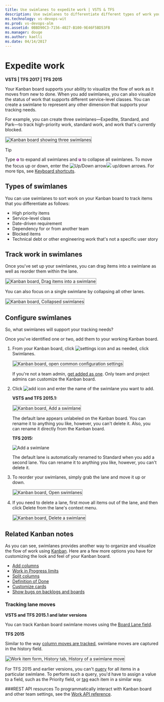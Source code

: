 ```yaml
---
title: Use swimlanes to expedite work | VSTS & TFS
description: Use swimlanes to differentiate different types of work you track on the Kanban board in Visual Studio Team Services (VSTS) and Team Foundation Server (TFS)
ms.technology: vs-devops-wit
ms.prod: vs-devops-alm
ms.assetid: 0BBD90C3-7156-4027-B100-9E46F5BD53FB
ms.manager: douge
ms.author: kaelli
ms.date: 04/14/2017
---
```


# Expedite work

<b>VSTS | TFS 2017 | TFS 2015</b> 

Your Kanban board supports your ability to visualize the flow of work as it moves from new to done. When you add swimlanes, you can also visualize the status of work that supports different service-level classes. You can create a swimlane to represent any other dimension that supports your tracking needs.    

For example, you can create three swimlanes&mdash;Expedite, Standard, and Park&mdash;to track high-priority work, standard work, and work that's currently blocked.  

<img src="_img/ALM_EW_IntroChart_3C.png" alt="Kanban board showing three swimlanes" style="border: 2px solid #C3C3C3;" /> 

>[!TIP]
>Type <span style="color:purple; font-family:Courier new; font-size:1.1em; font-weight:bold">o</span> to expand all swimlanes and <span style="color:purple; font-family:Courier new; font-size:1.1em; font-weight:bold">u</span> to collapse all swimlanes. To move the focus up or down, enter the ![Up/Down arrow](../_img/icons/Arrow_Up.png)![ ](../_img/icons/Arrow_Down.png) up/down arrows. For more tips, see [Keyboard shortcuts](../../reference/keyboard-shortcuts.md).


## Types of swimlanes  
You can use swimlanes to sort work on your Kanban board to track items that you differentiate as follows: 
*	High priority items  
*	Service-level class  
*	Date-driven requirement  
*	Dependency for or from another team   
*	Blocked items  
*	Technical debt or other engineering work that's not a specific user story  


## Track work in swimlanes  
Once you've set up your swimlanes, you can drag items into a swimlane as well as reorder them within the lane.  

<img src="_img/ALM_EW_MoveToNewLane.png" alt="Kanban board, Drag items into a swimlane" style="border: 2px solid #C3C3C3;" /> 

You can also focus on a single swimlane by collapsing all other lanes.

<img src="_img/ALM_EW_CollapseLanes.png" alt="Kanban board, Collapsed swimlanes" style="border: 2px solid #C3C3C3;" />  

## Configure swimlanes 
So, what swimlanes will support your tracking needs?  

Once you've identified one or two, add them to your working Kanban board.  

1. From your Kanban board, click ![settings icon](../_img/icons/team-settings-gear-icon.png) and as needed, click Swimlanes.  

	<img src="../customize/_img/kanban-card-customize-open-settings.png" alt="Kanban board, open common configuration settings" style="border: 2px solid #C3C3C3;" /> 

	If you're not a team admin, [get added as one](../scale/add-team-administrator.md). Only team and project admins can customize the Kanban board.

2.	Click ![add icon](../_img/icons/add_icon.png) and enter the name of the swimlane you want to add.  
	
	**VSTS and TFS 2015.1:**  

	<img src="_img/kanban-board-add-swimlane.png" alt="Kanban board, Add a swimlane" style="border: 2px solid #C3C3C3;" />    

	The default lane appears unlabeled on the Kanban board. You can rename it to anything you like, however, you can't delete it. Also, you can rename it directly from the Kanban board. 

	**TFS 2015:**   

	![Add a swimlane](_img/ALM_SW.AddLane.png)  

	The default lane is automatically renamed to Standard when you add a second lane. You can rename it to anything you like, however, you can't delete it. 

3.	To reorder your swimlanes, simply grab the lane and move it up or down.

	<img src="_img/ALM_EW_ReorderLanes.png" alt="Kanban board, Open swimlanes" style="border: 2px solid #C3C3C3;" />

4.	If you need to delete a lane, first move all items out of the lane, and then click Delete from the lane's context menu.  

	<img src="_img/ALM_EW_DeleteLane.png" alt="Kanban board, Delete a swimlane" style="border: 2px solid #C3C3C3;" />

## Related Kanban notes

As you can see, swimlanes provides another way to organize and visualize the flow of work using [Kanban](kanban-basics.md). Here are a few more options you have for customizing the look and feel of your Kanban board.   

*	[Add columns](add-columns.md)  
*	[Work in Progress limits](wip-limits.md)   
*	[Split columns](split-columns.md)   
*	[Definition of Done](definition-of-done.md)   
*	[Customize cards](../customize/customize-cards.md)   
*	[Show bugs on backlogs and boards](../customize/show-bugs-on-backlog.md)   

### Tracking lane moves  


**VSTS and TFS 2015.1 and later versions**

You can track Kanban board swimlane moves using the [Board Lane field](../track/query-by-workflow-changes.md#kanban_query_fields).  

**TFS 2015**

Similar to the way [column moves are tracked](add-columns.md), swimlane moves are captured in the history field.  

<img src="_img/ALM_EW_HistorySwimLanes.png" alt="Work item form, History tab, History of a swimlane move" style="border: 2px solid #C3C3C3;" />   

For TFS 2015 and earlier versions, you can't [query](../track/using-queries.md) for all items in a particular swimlane. To perform such a query, you'd have to assign a value to a field, such as the Priority field, or [tag](../track/add-tags-to-work-items.md) each item in a similar way.  

###REST API resources
To programmatically interact with Kanban board and other team settings, see the [Work API reference](https://www.visualstudio.com/en-us/integrate/api/work/overview).
